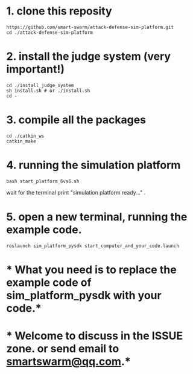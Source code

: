 # 1. clone this reposity
```
https://github.com/smart-swarm/attack-defense-sim-platform.git
cd ./attack-defense-sim-platform
```
# 2. install the judge system (very important!)
```
cd ./install_judge_system
sh install.sh # or ./install.sh
cd -
```
# 3. compile all the packages
```
cd ./catkin_ws
catkin_make
```
# 4. running the simulation platform
```
bash start_platform_6vs6.sh
```
wait for the terminal print "simulation platform ready..." .
# 5. open a new terminal, running the example code.
```
roslaunch sim_platform_pysdk start_computer_and_your_code.launch
```

# * What you need is to replace the example code of sim_platform_pysdk with your code.*

# * Welcome to discuss in the ISSUE zone. or send email to smartswarm@qq.com.*


